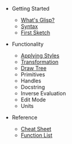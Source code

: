 - Getting Started

  - [What's Glisp?](about)
  - [Syntax](syntax)
  - [First Sketch](get-started)

- Functionality

  - [Applying Styles](styles)
  - [Transformation](transform)
  - [Draw Tree](draw-tree)
  - Primitives
  - Handles
  - Docstring
  - Inverse Evaluation
  - Edit Mode
  - Units

- Reference

  - [Cheat Sheet](cheatsheet)
  - [Function List](ref)

